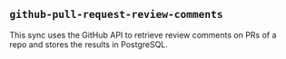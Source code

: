## `github-pull-request-review-comments`

This sync uses the GitHub API to retrieve review comments on PRs of a repo and stores the results in PostgreSQL.
